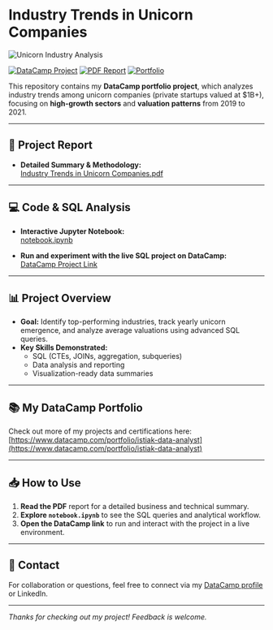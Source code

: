 # Industry Trends in Unicorn Companies

![Unicorn Industry Analysis](https://cdn-icons-png.flaticon.com/512/2545/2545685.png) <!-- Example preview image; replace with your own if you have a specific project screenshot -->

[![DataCamp Project](https://img.shields.io/badge/DataCamp-Project-blue?logo=datacamp&logoColor=white)](https://www.datacamp.com/datalab/w/8abb897b-524d-4fc3-b150-2633a7e5b203/edit)
[![PDF Report](https://img.shields.io/badge/Report-PDF-orange?logo=adobeacrobatreader&logoColor=white)](Industry%20Trends%20in%20Unicorn%20Companies.pdf)
[![Portfolio](https://img.shields.io/badge/Portfolio-istiak--data--analyst-brightgreen)](https://www.datacamp.com/portfolio/istiak-data-analyst)

This repository contains my **DataCamp portfolio project**, which analyzes industry trends among unicorn companies (private startups valued at $1B+), focusing on **high-growth sectors** and **valuation patterns** from 2019 to 2021.

---

## 📄 Project Report

- **Detailed Summary & Methodology:**  
  [Industry Trends in Unicorn Companies.pdf](Industry%20Trends%20in%20Unicorn%20Companies.pdf)

---

## 💻 Code & SQL Analysis

- **Interactive Jupyter Notebook:**  
  [notebook.ipynb](notebook.ipynb)

- **Run and experiment with the live SQL project on DataCamp:**  
  [DataCamp Project Link](https://www.datacamp.com/datalab/w/8abb897b-524d-4fc3-b150-2633a7e5b203/edit)

---

## 📊 Project Overview

- **Goal:** Identify top-performing industries, track yearly unicorn emergence, and analyze average valuations using advanced SQL queries.
- **Key Skills Demonstrated:**
  - SQL (CTEs, JOINs, aggregation, subqueries)
  - Data analysis and reporting
  - Visualization-ready data summaries

---

## 📚 My DataCamp Portfolio

Check out more of my projects and certifications here:  
[https://www.datacamp.com/portfolio/istiak-data-analyst](https://www.datacamp.com/portfolio/istiak-data-analyst)

---

## 📥 How to Use

1. **Read the PDF** report for a detailed business and technical summary.
2. **Explore `notebook.ipynb`** to see the SQL queries and analytical workflow.
3. **Open the DataCamp link** to run and interact with the project in a live environment.

---

## 📧 Contact

For collaboration or questions, feel free to connect via my [DataCamp profile](https://www.datacamp.com/portfolio/istiak-data-analyst) or LinkedIn.

---

*Thanks for checking out my project! Feedback is welcome.*
